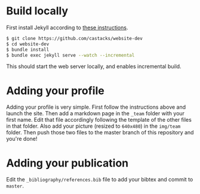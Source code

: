 # Build locally
First install Jekyll according to [these instructions](https://jekyllrb.com/docs/installation/).
```bash
$ git clone https://github.com/castacks/website-dev
$ cd website-dev
$ bundle install
$ bundle exec jekyll serve --watch --incremental
```
This should start the web server locally, and enables incremental build.

# Adding your profile
Adding your profile is very simple. First follow the instructions above and launch the site. Then add a markdown page in the `_team` folder with your first name. Edit that file accordingly following the template of the other files in that folder. Also add your picture (resized to `640x480`) in the `img/team` folder. Then push those two files to the master branch of this repository and you're done!

# Adding your publication
Edit the `_bibliography/references.bib` file to add your bibtex and commit to `master`.
